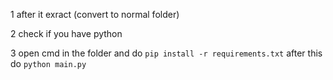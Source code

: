 
1 after it exract (convert to normal folder)












2 check if you have python







3 open cmd in the folder and do `pip install -r requirements.txt` after this do `python main.py`










